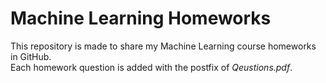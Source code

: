 # Machine Learning Homeworks
This repository is made to share my Machine Learning course homeworks in GitHub. <br>
Each homework question is added with the postfix of *Qeustions.pdf*.